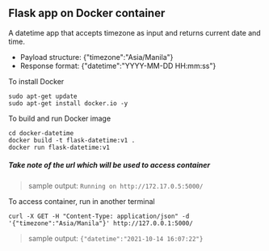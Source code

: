## Flask app on Docker container

A datetime app that accepts timezone as input and returns current date and time.
- Payload structure: {"timezone":"Asia/Manila"}
- Response format: {"datetime":"YYYY-MM-DD HH:mm:ss"} 


To install Docker 
```
sudo apt-get update
sudo apt-get install docker.io -y
```


To build and run Docker image
```
cd docker-datetime
docker build -t flask-datetime:v1 .
docker run flask-datetime:v1
```
##### Take note of the url which will be used to access container 
> sample output: `Running on http://172.17.0.5:5000/`


To access container, run in another terminal
```
curl -X GET -H "Content-Type: application/json" -d '{"timezone":"Asia/Manila"}' http://127.0.0.1:5000/
```
> sample output: `{"datetime":"2021-10-14 16:07:22"}`